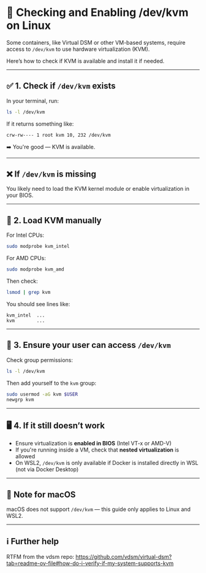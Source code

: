 # 🧠 Checking and Enabling /dev/kvm on Linux

Some containers, like Virtual DSM or other VM-based systems, require access to `/dev/kvm` to use hardware virtualization (KVM).

Here’s how to check if KVM is available and install it if needed.

---

## ✅ 1. Check if `/dev/kvm` exists

In your terminal, run:

```bash
ls -l /dev/kvm
```

If it returns something like:

```
crw-rw---- 1 root kvm 10, 232 /dev/kvm
```

➡️ You're good — KVM is available.

---

## ❌ If `/dev/kvm` is missing

You likely need to load the KVM kernel module or enable virtualization in your BIOS.

---

## 🔧 2. Load KVM manually

For Intel CPUs:

```bash
sudo modprobe kvm_intel
```

For AMD CPUs:

```bash
sudo modprobe kvm_amd
```

Then check:

```bash
lsmod | grep kvm
```

You should see lines like:

```
kvm_intel  ...
kvm        ...
```

---

## 🔁 3. Ensure your user can access `/dev/kvm`

Check group permissions:

```bash
ls -l /dev/kvm
```

Then add yourself to the `kvm` group:

```bash
sudo usermod -aG kvm $USER
newgrp kvm
```

---

## 🖥️ 4. If it still doesn’t work

- Ensure virtualization is **enabled in BIOS** (Intel VT-x or AMD-V)
- If you're running inside a VM, check that **nested virtualization** is allowed
- On WSL2, `/dev/kvm` is only available if Docker is installed directly in WSL (not via Docker Desktop)

---

## 📌 Note for macOS

macOS does not support `/dev/kvm` — this guide only applies to Linux and WSL2.

---

## ℹ️ Further help

RTFM from the vdsm repo: https://github.com/vdsm/virtual-dsm?tab=readme-ov-file#how-do-i-verify-if-my-system-supports-kvm
